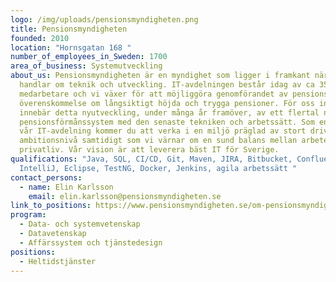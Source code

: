 ```yaml
---
logo: /img/uploads/pensionsmyndigheten.png
title: Pensionsmyndigheten
founded: 2010
location: "Hornsgatan 168 "
number_of_employees_in_Sweden: 1700
area_of_business: Systemutveckling
about_us: Pensionsmyndigheten är en myndighet som ligger i framkant när det
  handlar om teknik och utveckling. IT-avdelningen består idag av ca 350
  medarbetare och vi växer för att möjliggöra genomförandet av pensionsgruppens
  överenskommelse om långsiktigt höjda och trygga pensioner. För oss inom IT
  innebär detta nyutveckling, under många år framöver, av ett flertal nya
  pensionsförmånssystem med den senaste tekniken och arbetssätt. Som en del av
  vår IT-avdelning kommer du att verka i en miljö präglad av stort driv och hög
  ambitionsnivå samtidigt som vi värnar om en sund balans mellan arbete och
  privatliv. Vår vision är att leverera bäst IT för Sverige.
qualifications: "Java, SQL, CI/CD, Git, Maven, JIRA, Bitbucket, Confluence,
  IntelliJ, Eclipse, TestNG, Docker, Jenkins, agila arbetssätt "
contact_persons:
  - name: Elin Karlsson
    email: elin.karlsson@pensionsmyndigheten.se
link_to_positions: https://www.pensionsmyndigheten.se/om-pensionsmyndigheten/jobba-hos-oss/lediga-jobb
program:
  - Data- och systemvetenskap
  - Datavetenskap
  - Affärssystem och tjänstedesign
positions:
  - Heltidstjänster
---
```

